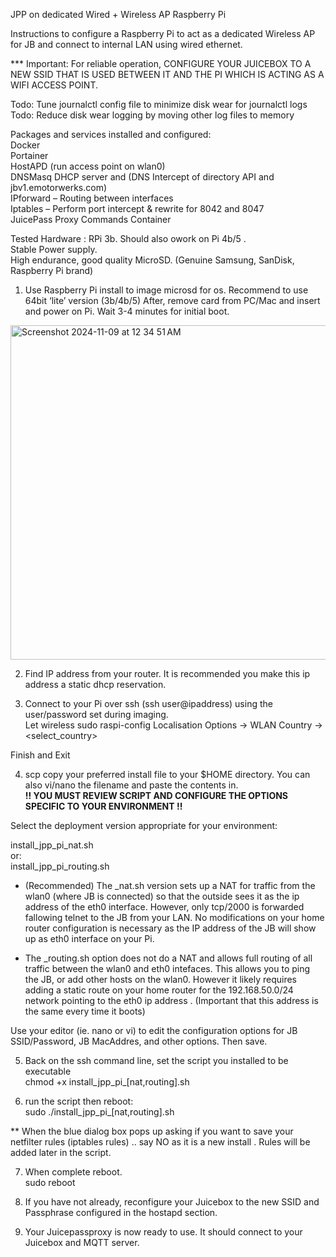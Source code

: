 JPP on dedicated Wired + Wireless AP Raspberry Pi 


Instructions to configure a Raspberry Pi to act as a dedicated Wireless AP for JB and connect to internal LAN using wired ethernet.   

*** Important: For reliable operation,  CONFIGURE YOUR JUICEBOX TO A NEW SSID THAT IS USED BETWEEN IT AND THE PI WHICH IS ACTING AS A WIFI ACCESS POINT.  

Todo: Tune journalctl config file  to minimize disk wear for journalctl logs    
Todo: Reduce disk wear logging by moving other log files to memory  



Packages and services installed and configured:  
Docker  
Portainer  
HostAPD (run access point on wlan0)  
DNSMasq  DHCP server and (DNS Intercept of directory API and jbv1.emotorwerks.com)  
IPforward – Routing between interfaces  
Iptables – Perform port intercept & rewrite for 8042 and 8047  
JuicePass Proxy Commands Container


Tested Hardware : RPi 3b.  Should also owork on Pi 4b/5 .   
Stable Power supply.  
High endurance, good quality MicroSD.  (Genuine Samsung, SanDisk, Raspberry Pi brand)  



1)	Use Raspberry Pi install to image microsd for os.
Recommend to use 64bit ‘lite’ version (3b/4b/5) 
After, remove card from PC/Mac and insert and power on Pi. Wait 3-4 minutes for initial boot. 
<img width="535" alt="Screenshot 2024-11-09 at 12 34 51 AM" src="https://github.com/user-attachments/assets/21ddee12-b4f2-4b69-8076-72f3e6b4a9f5">




 


2)	Find IP address from your router. It is recommended you make this ip address a static dhcp reservation. 

3)	Connect to your Pi over ssh (ssh user@ipaddress) using the user/password set during imaging.  
Let wireless 
sudo raspi-config
Localisation Options -> WLAN Country -> <select_country>

Finish and Exit



4)	scp copy your preferred install file to your $HOME directory. You can also vi/nano the filename and paste the contents in.  
**!! YOU MUST REVIEW SCRIPT AND CONFIGURE THE OPTIONS SPECIFIC TO YOUR ENVIRONMENT  !!**  

Select the deployment version appropriate for your environment: 

install_jpp_pi_nat.sh  
or:  
install_jpp_pi_routing.sh  

* (Recommended) The _nat.sh version sets up a NAT for traffic from the wlan0 (where JB is connected) so that the outside sees it as the ip address of the eth0 interface.  However, only tcp/2000 is forwarded fallowing telnet to the JB from your LAN. No modifications on your home router configuration is necessary as the IP address of the JB will show up as eth0 interface on your Pi. 
  
* The _routing.sh option does not do a NAT and allows full routing of all traffic between the wlan0 and eth0 intefaces. This allows you to ping the JB, or add other hosts on the wlan0. However it likely requires adding a static route on your home router for the 192.168.50.0/24 network pointing to the eth0 ip address . (Important that this address is the same every time it boots)  

Use your editor (ie. nano or vi)  to edit the configuration options for JB SSID/Password, JB MacAddres, and other options. Then save. 



5)	Back on the ssh command line, set the script you installed  to be executable  
chmod +x install_jpp_pi_[nat,routing].sh  


6)	run the script then reboot:  
sudo ./install_jpp_pi_[nat,routing].sh  

** When the blue dialog box pops up asking if you want to save your netfilter rules (iptables rules) .. say NO as it is a new install . Rules will be added later in the script.  


7)	When complete reboot.  
sudo reboot  

8) If you have not already, reconfigure your Juicebox to the new SSID and Passphrase configured in the hostapd section. 
9) Your Juicepassproxy is now ready to use. It should connect to your Juicebox and MQTT server. 
